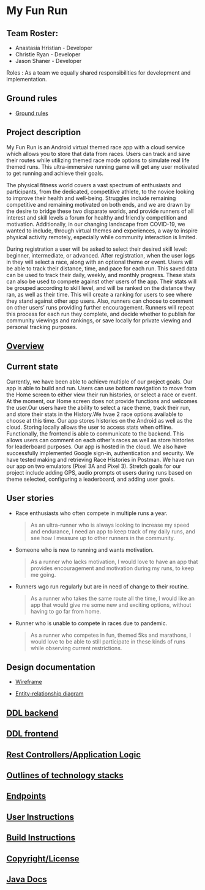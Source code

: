 # My Fun Run

## Team Roster:

 * Anastasia Hristian - Developer
 * Christie Ryan - Developer
 * Jason Shaner - Developer
 
 Roles : As a team we equally shared responsibilities for development and implementation.   

## Ground rules

 * [Ground rules](ground-rules.md)

## Project description 

My Fun Run is an Android virtual themed race app with a cloud service which allows you to store that data from races. Users can track and save their routes while utilizing themed race mode options to simulate real life themed runs. This ultra-immersive running game will get any user motivated to get running and achieve their goals.

The physical fitness world covers a vast spectrum of enthusiasts and participants, from the dedicated, competitive athlete, to the novice looking to improve their health and well-being.  Struggles include remaining competitive and remaining motivated on both ends, and we are drawn by the desire to bridge these two disparate worlds, and provide runners of all interest and skill levels a forum for healthy and friendly competition and motivation.  Additionally, in our changing landscape from COVID-19, we wanted to include, through virtual themes and experiences, a way to inspire physical activity remotely, especially while community interaction is limited.

During registration a user will be asked to select their desired skill level: beginner, intermediate, or advanced. After registration, when the user logs in they will select a race, along with an optional theme or event. Users will be able to track their distance, time, and pace for each run. This saved data can be used to track their daily, weekly, and monthly progress. These stats can also be used to compete against other users of the app. Their stats will be grouped according to skill level, and will be ranked on the distance they ran, as well as their time. This will create a ranking for users to see where they stand against other app users. Also, runners can choose to comment on other users’ runs providing further encouragement. Runners will repeat this process for each run they complete, and decide whether to publish for community viewings and rankings, or save locally for private viewing and personal tracking purposes.

 
## [Overview](docs/overview.md)

## Current state 

Currently, we have been able to achieve multiple of our project goals. Our app is able to build and
run. Users can use bottom navigation to move from the Home screen to either view their run histories, 
or select a race or event. At the moment, our Home screen does not provide functions and welcomes 
the user.Our users have the ability to select a race theme, track their run, and store their stats in the 
History.We hvae 2 race options available to choose at this time. Our app stores histories on the 
Android as well as the cloud. Storing locally allows the user to access stats when offline. 
Functionally, the frontend is able to communicate to the backend. This allows users can comment on
each other's races as well as store histories for leaderboard purposes. Our app is hosted in the 
cloud. We also have successfully implemented Google sign-in, authentication and security.
We have tested making and retrieving Race Histories in Postman. We have run our app on two emulators
(Pixel 3A and Pixel 3).
Stretch goals for our project include adding GPS, audio prompts ot users during runs based on theme 
selected, configuring a leaderboard, and adding user goals. 

## User stories

* Race enthusiasts who often compete in multiple runs a year.

    > As an ultra-runner who is always looking to increase my speed and endurance, I need an app to keep track of my daily runs,
      and see how I measure up to other runners in the community.
	
* Someone who is new to running and wants motivation.
	
	> As a runner who lacks motivation, I would love to have an app that provides encouragement and motivation during my runs, to keep me going.
                         
* Runners wgo run regularly but are in need of change to their routine.	

	> As a runner who takes the same route all the time, I would like an app that would give me some new and exciting options, without having to go far from home.
 
 * Runner who is unable to compete in races due to pandemic.          
    > As a runner who competes in fun, themed 5ks and marathons, I would love to be able to still participate in these kinds of runs while observing current restrictions.                                                     


## Design documentation

   * [Wireframe](docs/wireframe.md)
   
   * [Entity-relationship diagram](docs/erd.md)

## [DDL backend](https://github.com/my-fun-run/funrun-service/tree/master/docs/sql)

## [DDL frontend](https://github.com/my-fun-run/my-fun-run-client/tree/master/docs/sql)

## [Rest Controllers/Application Logic](https://github.com/my-fun-run/funrun-service/tree/master/src/main/java/edu/cnm/deepdive/funrun/controller)

## [Outlines of technology stacks](https://github.com/my-fun-run/my-fun-run.github.io/blob/master/docs/technology-stacks.md)

## [Endpoints](https://github.com/my-fun-run/my-fun-run.github.io/blob/master/docs/endpoints.md)

## [User Instructions](https://github.com/my-fun-run/my-fun-run-client/blob/master/docs/basic_user_instructions.md)

## [Build Instructions](https://github.com/my-fun-run/my-fun-run-client/blob/master/docs/build_instructions.md)

## [Copyright/License](https://github.com/my-fun-run/my-fun-run-client/blob/master/docs/Notice.md)

## [Java Docs](https://github.com/my-fun-run/funrun-service/tree/master/docs)






